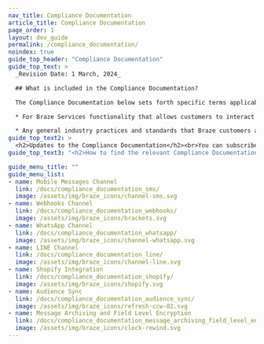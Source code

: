 ```yaml
---
nav_title: Compliance Documentation
article_title: Compliance Documentation
page_order: 1
layout: dev_guide
permalink: /compliance_documentation/
noindex: true
guide_top_header: "Compliance Documentation"
guide_top_text: >
  _Revision Date: 1 March, 2024_

  ## What is included in the Compliance Documentation?

  The Compliance Documentation below sets forth specific terms applicable to your purchased product, channel, feature, functionality or service:

  * For Braze Services functionality that allows customers to interact with, integrate with or access the product, website, application or service of a Third-Party Provider, the Compliance Documentation contains the Third-Party Provider terms applicable to your use of such functionality; and

  * Any general industry practices and standards that Braze customers are required to comply with for the use of such Braze product, channel, feature, functionality or service.
guide_top_text2: >
  <h2>Updates to the Compliance Documentation</h2><br>You can subscribe to receive updates to our documentation (including the Compliance Documentation) through [Braze’s GitHub repository](https://github.com/braze-inc/braze-docs).
guide_top_text3: "<h2>How to find the relevant Compliance Documentation</h2><br>Below is the list of our products, channels, features, functionalities and services that have applicable Compliance Documentation. If you are using multiple products, all relevant Compliance Documentation applies."

guide_menu_title: ""
guide_menu_list:
- name: Mobile Messages Channel
  link: /docs/compliance_documentation_sms/
  image: /assets/img/braze_icons/channel-sms.svg
- name: Webhooks Channel
  link: /docs/compliance_documentation_webhooks/
  image: /assets/img/braze_icons/brackets.svg
- name: WhatsApp Channel
  link: /docs/compliance_documentation_whatsapp/
  image: /assets/img/braze_icons/channel-whatsapp.svg
- name: LINE Channel
  link: /docs/compliance_documentation_line/
  image: /assets/img/braze_icons/channel-line.svg
- name: Shopify Integration
  link: /docs/compliance_documentation_shopify/
  image: /assets/img/braze_icons/shopify.svg
- name: Audience Sync
  link: /docs/compliance_documentation_audience_sync/
  image: /assets/img/braze_icons/refresh-ccw-02.svg
- name: Message Archiving and Field Level Encryption
  link: /docs/compliance_documentation_message_archiving_field_level_encryption/
  image: /assets/img/braze_icons/clock-rewind.svg
---
```

